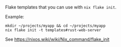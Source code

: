 Flake templates that you can use with `nix flake init`. 

Example:

```
mkdir ~/projects/myapp && cd ~/projects/myapp
nix flake init -t templates#rust-web-server
```

See https://nixos.wiki/wiki/Nix_command/flake_init
